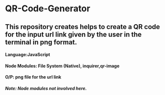 # QR-Code-Generator
## This repository creates helps to create a QR code for the input url link given by the user in the terminal in png format.
#### Language:JavaScript
#### Node Modules: File System (Native), inquirer,qr-image
#### O/P: png file for the url link 
##### Note: Node modules not involved here.
